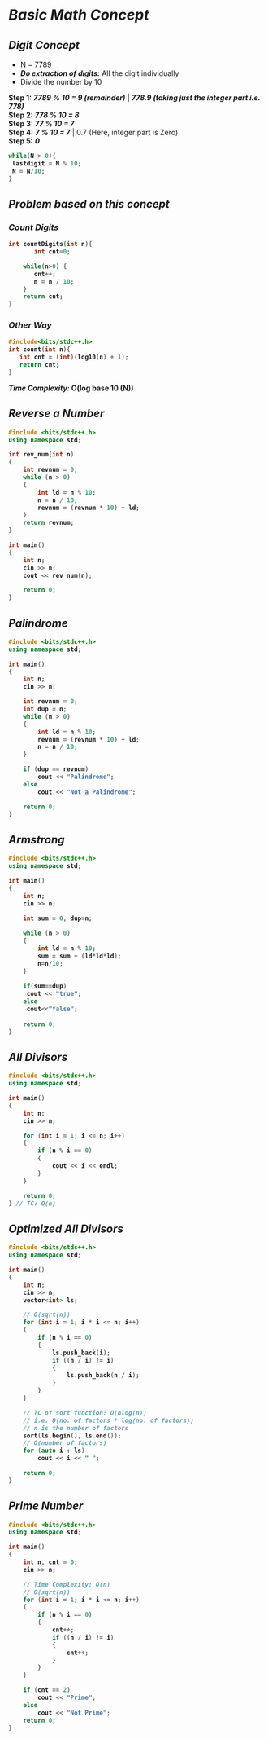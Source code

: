 # _Basic Math Concept_

## _Digit Concept_

- N = 7789
- _**Do extraction of digits:**_ All the digit individually
- Divide the number by 10

**Step 1:**  _**7789 % 10 = 9 (remainder)**_ |  **_778.9 (taking just the integer part i.e. 778)_** <br>
**Step 2:**  _**778 % 10  = 8**_ <br>
**Step 3:**  _**77 % 10   = 7**_ <br>
**Step 4:**  _**7 % 10    = 7**_  | 0.7 (Here, integer part is Zero)<br>
**Step 5:**  _**0**_

<b>

```cpp
while(N > 0){
 lastdigit = N % 10;
 N = N/10;
}
```
</b>

## _Problem based on this concept_

### _Count Digits_

<b>

```cpp
int countDigits(int n){	
       int cnt=0;

	while(n>0) {
	   cnt++;
	   n = n / 10;
	}
    return cnt;
}
```

### _Other Way_

```cpp
#include<bits/stdc++.h>
int count(int n){
   int cnt = (int)(log10(n) + 1);
   return cnt;
}
```

**_Time Complexity:_** O(log base 10 (N))

## _Reverse a Number_

```cpp
#include <bits/stdc++.h>
using namespace std;

int rev_num(int n)
{
    int revnum = 0;
    while (n > 0)
    {
        int ld = n % 10;
        n = n / 10;
        revnum = (revnum * 10) + ld;
    }
    return revnum;
}

int main()
{
    int n;
    cin >> n;
    cout << rev_num(n);

    return 0;
}
```

## _Palindrome_

```cpp
#include <bits/stdc++.h>
using namespace std;

int main()
{
    int n;
    cin >> n;

    int revnum = 0;
    int dup = n;
    while (n > 0)
    {
        int ld = n % 10;
        revnum = (revnum * 10) + ld;
        n = n / 10;
    }

    if (dup == revnum)
        cout << "Palindrome";
    else
        cout << "Not a Palindrome";

    return 0;
}
```

## _Armstrong_

```cpp
#include <bits/stdc++.h>
using namespace std;

int main()
{
    int n;
    cin >> n;

    int sum = 0, dup=n;
    
    while (n > 0)
    {
        int ld = n % 10;
        sum = sum + (ld*ld*ld);
        n=n/10;
    }
    
    if(sum==dup)
     cout << "true";
    else 
     cout<<"false";
     
    return 0;
}
```

## _All Divisors_

```cpp
#include <bits/stdc++.h>
using namespace std;

int main()
{
    int n;
    cin >> n;

    for (int i = 1; i <= n; i++)
    {
        if (n % i == 0)
        {
            cout << i << endl;
        }
    }

    return 0;
} // TC: O(n)
```

## _Optimized All Divisors_

```cpp
#include <bits/stdc++.h>
using namespace std;

int main()
{
    int n;
    cin >> n;
    vector<int> ls;

    // O(sqrt(n))
    for (int i = 1; i * i <= n; i++)
    {
        if (n % i == 0)
        {
            ls.push_back(i);
            if ((n / i) != i)
            {
                ls.push_back(n / i);
            }
        }
    }

    // TC of sort function: O(nlog(n)) 
    // i.e. O(no. of factors * log(no. of factors))
    // n is the number of factors
    sort(ls.begin(), ls.end());
    // O(number of factors)
    for (auto i : ls)
        cout << i << " ";

    return 0;
}
```

## _Prime Number_

```cpp
#include <bits/stdc++.h>
using namespace std;

int main()
{
    int n, cnt = 0;
    cin >> n;

    // Time Complexity: O(n)
    // O(sqrt(n))
    for (int i = 1; i * i <= n; i++)
    {
        if (n % i == 0)
        {
            cnt++;
            if ((n / i) != i)
            {
                cnt++;
            }
        }
    }

    if (cnt == 2)
        cout << "Prime";
    else
        cout << "Not Prime";
    return 0;
}
```







</b>














